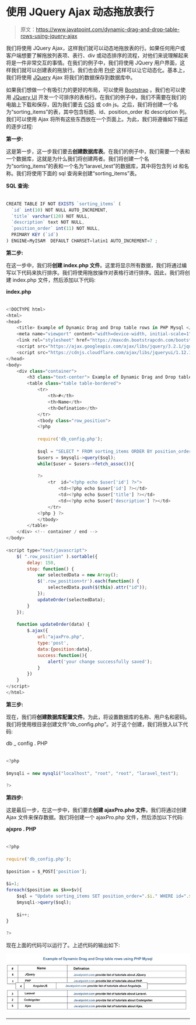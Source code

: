 # 使用 JQuery Ajax 动态拖放表行

> 原文：<https://www.javatpoint.com/dynamic-drag-and-drop-table-rows-using-jquery-ajax>

我们将使用 JQuery Ajax，这样我们就可以动态地拖放表的行。如果任何用户或客户端想要了解拖放列表项、表行、div 或动态排序的流程，对他们来说理解起来将是一件非常交互的事情。在我们的例子中，我们将使用 JQuery 用户界面，这样我们就可以创建表的拖放行。我们也会用 [PHP](https://www.javatpoint.com/php-tutorial) 这样可以让它动态化。基本上，我们将使用 [JQuery](https://www.javatpoint.com/jquery-tutorial) Ajax 将我们的数据保存到数据库中。

如果我们想做一个有吸引力的更好的布局，可以使用 [Bootstrap](https://www.javatpoint.com/bootstrap-tutorial) 。我们也可以使用 [JQuery UI](https://www.javatpoint.com/jquery-ui-tutorial) 开发一个可排序的表格行。在我们的例子中，我们不需要在我们的电脑上下载和保存，因为我们要去 [CSS](https://www.javatpoint.com/css-tutorial) 或 cdn js。之后，我们将创建一个名为“sorting_items”的表，其中包含标题、id、position_order 和 description 列。我们可以使用 Ajax 将所有这些东西放在一个页面上。为此，我们将遵循如下描述的逐步过程:

**第一步:**

这是第一步，这一步我们要去**创建数据库表**。在我们的例子中，我们需要一个表和一个数据库，这就是为什么我们将创建两者。我们将创建一个名为“sorting_items”的表和一个名为“laravel_test”的数据库，其中将包含列 id 和名称。我们将使用下面的 sql 查询来创建“sorting_items”表。

**SQL 查询:**

```js

CREATE TABLE IF NOT EXISTS `sorting_items` (
  `id` int(10) NOT NULL AUTO_INCREMENT,
  `title` varchar(120) NOT NULL,
  `description` text NOT NULL,
  `position_order` int(11) NOT NULL,
  PRIMARY KEY (`id`)
) ENGINE=MyISAM  DEFAULT CHARSET=latin1 AUTO_INCREMENT=7 ;

```

**第二步:**

在这一步中，我们将**创建 index.php 文件**。这里将显示所有数据，我们将通过编写以下代码来执行排序。我们将使用拖放操作对表格行进行排序。因此，我们将创建 index.php 文件，然后添加以下代码:

**index.php**

```js

<!DOCTYPE html>
<html>
<head>
    <title> Example of Dynamic Drag and Drop table rows in PHP Mysql </title>
    <meta name="viewport" content="width=device-width, initial-scale=1">
    <link rel="stylesheet" href="https://maxcdn.bootstrapcdn.com/bootstrap/3.3.7/css/bootstrap.min.css">
    <script src="https://ajax.googleapis.com/ajax/libs/jquery/3.2.1/jquery.min.js"></script>
    <script src="https://cdnjs.cloudflare.com/ajax/libs/jqueryui/1.12.1/jquery-ui.min.js"></script>
</head>
<body>
    <div class="container">
        <h3 class="text-center"> Example of Dynamic Drag and Drop table rows in PHP Mysql </h3>
        <table class="table table-bordered">
            <tr>
                <th>#</th>
                <th>Name</th>
                <th>Defination</th>
            </tr>
            <tbody class="row_position">
            <?php

            require('db_config.php');

            $sql = "SELECT * FROM sorting_items ORDER BY position_order";
            $users = $mysqli->query($sql);
            while($user = $users->fetch_assoc()){

            ?>
                <tr  id="<?php echo $user['id'] ?>">
                    <td><?php echo $user['id'] ?></td>
                    <td><?php echo $user['title'] ?></td>
                    <td><?php echo $user['description'] ?></td>
                </tr>
            <?php } ?>
            </tbody>
        </table>
    </div> <!-- container / end -->
</body>

<script type="text/javascript">
    $( ".row_position" ).sortable({
        delay: 150,
        stop: function() {
            var selectedData = new Array();
            $('.row_position>tr').each(function() {
                selectedData.push($(this).attr("id"));
            });
            updateOrder(selectedData);
        }
    });

    function updateOrder(data) {
        $.ajax({
            url:"ajaxPro.php",
            type:'post',
            data:{position:data},
            success:function(){
                alert('your change successfully saved');
            }
        })
    }
</script>
</html>

```

**第三步:**

现在，我们将**创建数据库配置文件**。为此，将设置数据库的名称、用户名和密码。我们将使用根目录创建文件“db_config.php”。对于这个创建，我们将放入以下代码:

db _ config . PHP

```js

<?php

$mysqli = new mysqli("localhost", "root", "root", "laravel_test");

?>

```

**第四步:**

这是最后一步，在这一步中，我们要去**创建 ajaxPro.pho 文件**。我们将通过创建 Ajax 文件来保存数据。我们将创建一个 ajaxPro.php 文件，然后添加以下代码:

**ajxpro . PHP**

```js

<?php 

require('db_config.php');

$position = $_POST['position'];

$i=1;
foreach($position as $k=>$v){
    $sql = "Update sorting_items SET position_order=".$i." WHERE id=".$v;
    $mysqli->query($sql);

	$i++;
}

?>

```

现在上面的代码可以运行了。上述代码的输出如下:

![Dynamic Drag and Drop table rows using JQuery Ajax](img/46e8f08d4e346111838af9c1920722da.png)

* * *